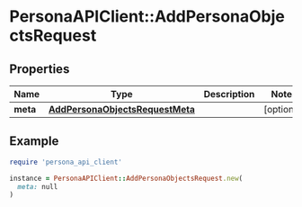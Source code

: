 # PersonaAPIClient::AddPersonaObjectsRequest

## Properties

| Name | Type | Description | Notes |
| ---- | ---- | ----------- | ----- |
| **meta** | [**AddPersonaObjectsRequestMeta**](AddPersonaObjectsRequestMeta.md) |  | [optional] |

## Example

```ruby
require 'persona_api_client'

instance = PersonaAPIClient::AddPersonaObjectsRequest.new(
  meta: null
)
```


